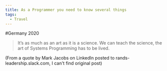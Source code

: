 ```yaml
---
title: As a Programmer you need to know several things
tags:
  - Travel
---
```


#Germany 2020
>
> It’s as much as an art as it is a science. We can teach the science, the art of Systems Programming has to be lived.

(From a quote by Mark Jacobs on LinkedIn posted to rands-leadership.slack.com, I can't find original post)
